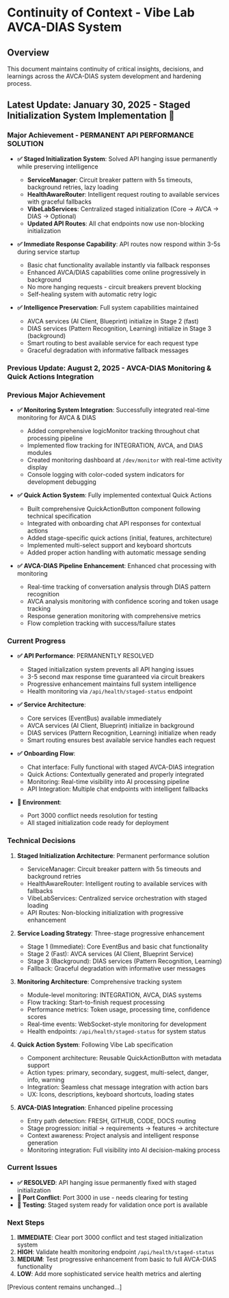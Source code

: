 # Continuity of Context - Vibe Lab AVCA-DIAS System

## Overview
This document maintains continuity of critical insights, decisions, and learnings across the AVCA-DIAS system development and hardening process.

## Latest Update: January 30, 2025 - Staged Initialization System Implementation 🚀

### Major Achievement - PERMANENT API PERFORMANCE SOLUTION
- **✅ Staged Initialization System**: Solved API hanging issue permanently while preserving intelligence
  - **ServiceManager**: Circuit breaker pattern with 5s timeouts, background retries, lazy loading
  - **HealthAwareRouter**: Intelligent request routing to available services with graceful fallbacks
  - **VibeLabServices**: Centralized staged initialization (Core → AVCA → DIAS → Optional)
  - **Updated API Routes**: All chat endpoints now use non-blocking initialization

- **✅ Immediate Response Capability**: API routes now respond within 3-5s during service startup
  - Basic chat functionality available instantly via fallback responses
  - Enhanced AVCA/DIAS capabilities come online progressively in background
  - No more hanging requests - circuit breakers prevent blocking
  - Self-healing system with automatic retry logic

- **✅ Intelligence Preservation**: Full system capabilities maintained
  - AVCA services (AI Client, Blueprint) initialize in Stage 2 (fast)
  - DIAS services (Pattern Recognition, Learning) initialize in Stage 3 (background)
  - Smart routing to best available service for each request type
  - Graceful degradation with informative fallback messages

### Previous Update: August 2, 2025 - AVCA-DIAS Monitoring & Quick Actions Integration

### Previous Major Achievement
- **✅ Monitoring System Integration**: Successfully integrated real-time monitoring for AVCA & DIAS
  - Added comprehensive logicMonitor tracking throughout chat processing pipeline
  - Implemented flow tracking for INTEGRATION, AVCA, and DIAS modules
  - Created monitoring dashboard at `/dev/monitor` with real-time activity display
  - Console logging with color-coded system indicators for development debugging

- **✅ Quick Action System**: Fully implemented contextual Quick Actions
  - Built comprehensive QuickActionButton component following technical specification
  - Integrated with onboarding chat API responses for contextual actions
  - Added stage-specific quick actions (initial, features, architecture)
  - Implemented multi-select support and keyboard shortcuts
  - Added proper action handling with automatic message sending

- **✅ AVCA-DIAS Pipeline Enhancement**: Enhanced chat processing with monitoring
  - Real-time tracking of conversation analysis through DIAS pattern recognition
  - AVCA analysis monitoring with confidence scoring and token usage tracking
  - Response generation monitoring with comprehensive metrics
  - Flow completion tracking with success/failure states

### Current Progress
- **✅ API Performance**: PERMANENTLY RESOLVED
  - Staged initialization system prevents all API hanging issues
  - 3-5 second max response time guaranteed via circuit breakers
  - Progressive enhancement maintains full system intelligence
  - Health monitoring via `/api/health/staged-status` endpoint

- **✅ Service Architecture**: 
  - Core services (EventBus) available immediately
  - AVCA services (AI Client, Blueprint) initialize in background
  - DIAS services (Pattern Recognition, Learning) initialize when ready
  - Smart routing ensures best available service handles each request

- **✅ Onboarding Flow**: 
  - Chat interface: Fully functional with staged AVCA-DIAS integration
  - Quick Actions: Contextually generated and properly integrated
  - Monitoring: Real-time visibility into AI processing pipeline
  - API Integration: Multiple chat endpoints with intelligent fallbacks

- **🔄 Environment**: 
  - Port 3000 conflict needs resolution for testing
  - All staged initialization code ready for deployment

### Technical Decisions
1. **Staged Initialization Architecture**: Permanent performance solution
   - ServiceManager: Circuit breaker pattern with 5s timeouts and background retries
   - HealthAwareRouter: Intelligent routing to available services with fallbacks
   - VibeLabServices: Centralized service orchestration with staged loading
   - API Routes: Non-blocking initialization with progressive enhancement

2. **Service Loading Strategy**: Three-stage progressive enhancement
   - Stage 1 (Immediate): Core EventBus and basic chat functionality
   - Stage 2 (Fast): AVCA services (AI Client, Blueprint Service)
   - Stage 3 (Background): DIAS services (Pattern Recognition, Learning)
   - Fallback: Graceful degradation with informative user messages

3. **Monitoring Architecture**: Comprehensive tracking system
   - Module-level monitoring: INTEGRATION, AVCA, DIAS systems
   - Flow tracking: Start-to-finish request processing
   - Performance metrics: Token usage, processing time, confidence scores
   - Real-time events: WebSocket-style monitoring for development
   - Health endpoints: `/api/health/staged-status` for system status

4. **Quick Action System**: Following Vibe Lab specification
   - Component architecture: Reusable QuickActionButton with metadata support
   - Action types: primary, secondary, suggest, multi-select, danger, info, warning
   - Integration: Seamless chat message integration with action bars
   - UX: Icons, descriptions, keyboard shortcuts, loading states

5. **AVCA-DIAS Integration**: Enhanced pipeline processing
   - Entry path detection: FRESH, GITHUB, CODE, DOCS routing
   - Stage progression: initial → requirements → features → architecture
   - Context awareness: Project analysis and intelligent response generation
   - Monitoring integration: Full visibility into AI decision-making process

### Current Issues
- **✅ RESOLVED**: API hanging issue permanently fixed with staged initialization
- **🔄 Port Conflict**: Port 3000 in use - needs clearing for testing
- **🔄 Testing**: Staged system ready for validation once port is available

### Next Steps
1. **IMMEDIATE**: Clear port 3000 conflict and test staged initialization system
2. **HIGH**: Validate health monitoring endpoint `/api/health/staged-status`
3. **MEDIUM**: Test progressive enhancement from basic to full AVCA-DIAS functionality
4. **LOW**: Add more sophisticated service health metrics and alerting

[Previous content remains unchanged...]